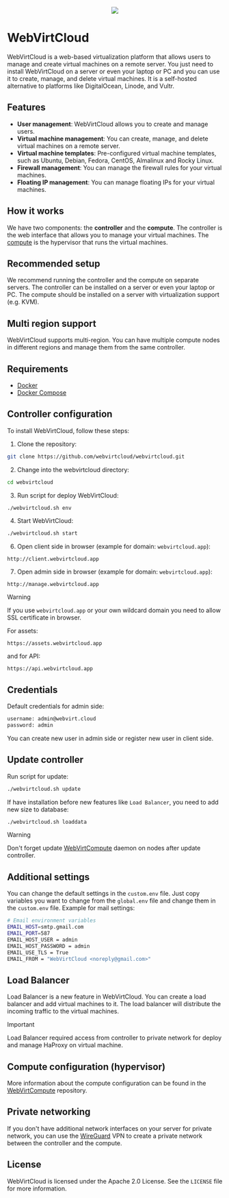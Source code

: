 <p align="center">
  <img src="https://cloud-assets.webvirt.cloud/images/github-preview.png">
</p>

# WebVirtCloud #

WebVirtCloud is a web-based virtualization platform that allows users to manage and create virtual machines on a remote server. You just need to install WebVirtCloud on a server or even your laptop or PC and you can use it to create, manage, and delete virtual machines. It is a self-hosted alternative to platforms like DigitalOcean, Linode, and Vultr.

## Features ##

* **User management**: WebVirtCloud allows you to create and manage users.
* **Virtual machine management**: You can create, manage, and delete virtual machines on a remote server.
* **Virtual machine templates**: Pre-configured virtual machine templates, such as Ubuntu, Debian, Fedora, CentOS, Almalinux and Rocky Linux.
* **Firewall management**: You can manage the firewall rules for your virtual machines.
* **Floating IP management**: You can manage floating IPs for your virtual machines.

## How it works ##

We have two components: the **controller** and the **compute**. The controller is the web interface that allows you to manage your virtual machines. The [compute](https://github.com/webvirtcloud/webvirtcompute) is the hypervisor that runs the virtual machines.

## Recommended setup ##

We recommend running the controller and the compute on separate servers. The controller can be installed on a server or even your laptop or PC. The compute should be installed on a server with virtualization support (e.g. KVM).

## Multi region support ##

WebVirtCloud supports multi-region. You can have multiple compute nodes in different regions and manage them from the same controller. 

## Requirements ##

* [Docker](https://www.docker.com/get-started/)
* [Docker Compose](https://docs.docker.com/compose/install/)

## Controller configuration ##

To install WebVirtCloud, follow these steps:

1. Clone the repository:

```bash
git clone https://github.com/webvirtcloud/webvirtcloud.git
```

2. Change into the webvirtcloud directory:

```bash
cd webvirtcloud
```

3. Run script for deploy WebVirtCloud:

```bash
./webvirtcloud.sh env
```

4. Start WebVirtCloud:

```bash
./webvirtcloud.sh start
```

6. Open client side in browser (example for domain: `webvirtcloud.app`):

```url
http://client.webvirtcloud.app
```

7. Open admin side in browser (example for domain: `webvirtcloud.app`):

```url
http://manage.webvirtcloud.app
```

> [!WARNING]
> If you use `webvirtcloud.app` or your own wildcard domain you need to allow SSL certificate in browser.

For assets:

```url
https://assets.webvirtcloud.app
```

and for API:

```url
https://api.webvirtcloud.app
```

## Credentials ##

Default credentials for admin side:

```bash
username: admin@webvirt.cloud
password: admin
```

You can create new user in admin side or register new user in client side.

## Update controller ##

Run script for update:

```bash
./webvirtcloud.sh update
```

If have installation before new features like `Load Balancer`, you need to add new size to database:

```bash
./webvirtcloud.sh loaddata
```

> [!WARNING]
> Don't forget update [WebVirtCompute](https://github.com/webvirtcloud/webvirtcompute?tab=readme-ov-file#update-webvirtcompute-daemon) daemon on nodes after update controller.

## Additional settings ##

You can change the default settings in the `custom.env` file. Just copy variables you want to change from the `global.env` file and change them in the `custom.env` file. Example for mail settings:

```bash
# Email environment variables
EMAIL_HOST=smtp.gmail.com
EMAIL_PORT=587
EMAIL_HOST_USER = admin
EMAIL_HOST_PASSWORD = admin
EMAIL_USE_TLS = True
EMAIL_FROM = "WebVirtCloud <noreply@gmail.com>"
```

## Load Balancer ##

Load Balancer is a new feature in WebVirtCloud. You can create a load balancer and add virtual machines to it. The load balancer will distribute the incoming traffic to the virtual machines. 

> [!IMPORTANT]
> Load Balancer required access from controller to private network for deploy and manage HaProxy on virtual machine.

## Compute configuration (hypervisor) ##

More information about the compute configuration can be found in the [WebVirtCompute](https://github.com/webvirtcloud/webvirtcompute) repository.

## Private networking ##

If you don't have additional network interfaces on your server for private network, you can use the [WireGuard](https://www.wireguard.com) VPN to create a private network between the controller and the compute.

## License ##

WebVirtCloud is licensed under the Apache 2.0 License. See the `LICENSE` file for more information.
